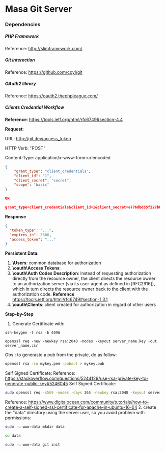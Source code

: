 # Masa Git Server

### Dependencies

##### PHP Framework

Reference: http://slimframework.com/

##### Git interaction

Reference: https://github.com/coyl/git

##### OAuth2 library

Reference: https://oauth2.thephpleague.com/

##### Clients Credential Workflow

**Reference**: https://tools.ietf.org/html/rfc6749#section-4.4

**Request**:

URL: http://git.dev/access_token

HTTP Verb: "POST"

Content-Type: application/x-www-form-urlencoded
```json
{
	"grant_type": "client_credentials",
	"client_id": "1",
	"client_secret": "secret",
	"scope": "basic"
}

OR

grant_type=client_credentials&client_id=1&client_secret=e776dbd85f227b0f6851d10eb76cdb04903b9632&scope=basic
```
**Response**
```json
{
  "token_type": "...",
  "expires_in": 3600,
  "access_token": "..."
}
```
**Persistent Data**:
1. **\Users**: common database for authorization
2. **\oauth\Access Tokens**: 
3. **\oauth\Auth Codes**
**Description**: Instead of requesting authorization directly from the resource owner, the client directs the resource owner to an authorization server (via its user-agent as defined in [RFC2616]), which in turn directs the resource owner back to the client with the authorization code.
**Reference**: https://tools.ietf.org/html/rfc6749#section-1.3.1 
4. **\oauth\Clients**: client created for authorization in regard of other users
 
**Step-by-Step**

1. Generate Certificate with:
```ssh
ssh-keygen -t rsa -b 4096
```
```ssh
openssl req -new -newkey rsa:2048 -nodes -keyout server_name.key -out server_name.csr
```
Obs.: to generaste a pub from the private, do as follow:
```sh
openssl rsa -in mykey.pem -pubout > mykey.pub
```
Self Signed Certificate:
Reference: https://stackoverflow.com/questions/5244129/use-rsa-private-key-to-generate-public-key#5246045
Self Signed Certificate:
```sh
sudo openssl req -x509 -nodes -days 365 -newkey rsa:2048 -keyout server_name.key -out server_name.crt
```
Reference: https://www.digitalocean.com/community/tutorials/how-to-create-a-self-signed-ssl-certificate-for-apache-in-ubuntu-16-04
2. create the "data" directory using the server user, so you avoid problem with permissions:
```sh
sudo -u www-data mkdir data
```
```sh
cd data
```
```sh
sudo -u www-data git init
```

